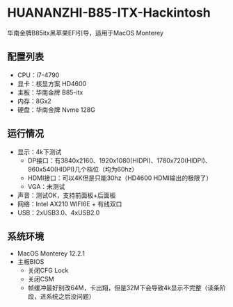 # HUANANZHI-B85-ITX-Hackintosh

华南金牌B85itx黑苹果EFI引导，适用于MacOS Monterey

## 配置列表
* CPU：i7-4790
* 显卡：核显方案 HD4600
* 主板：华南金牌 B85-itx
* 内存：8Gx2
* 硬盘：华南金牌 Nvme 128G

## 运行情况
* 显示：4k下测试
  * DP接口：有3840x2160、1920x1080(HIDPI)、1780x720(HIDPI)、960x540(HIDPI)几个档位（均为60hz）
  * HDMI接口：可以4K但是只能30hz（HD4600 HDMI输出的极限了）
  * VGA：未测试
* 声音：测试OK，支持前面板+后面板
* 网络：Intel AX210 WIFI6E + 有线双口
* USB：2xUSB3.0、4xUSB2.0

## 系统环境

* MacOS Monterey 12.2.1
* 主板BIOS
  * 关闭CFG Lock
  * 关闭CSM
  * 帧缓冲最好别改64M，卡出翔，但是32M下会导致4k显示不完整（读条阶段，进系统之后没问题）
